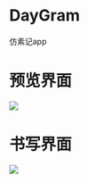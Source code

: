 # DayGram
仿素记app

# 预览界面  

![](https://github.com/RedRin/DayGram/tree/master/imgs/main.png)


# 书写界面  

![](https://github.com/RedRin/DayGram/tree/master/imgs/edit.png)
